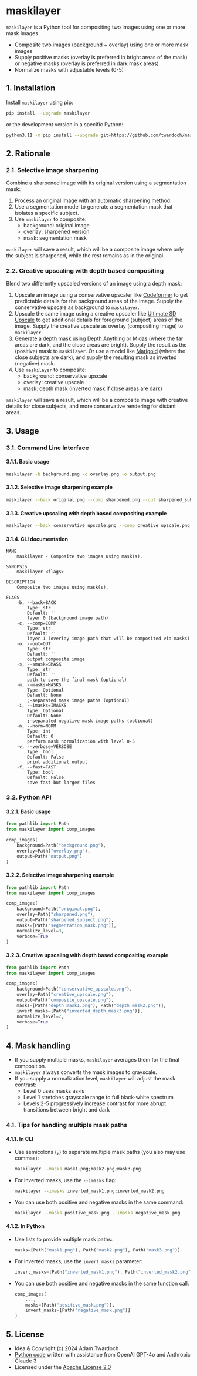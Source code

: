# maskilayer

`maskilayer` is a Python tool for compositing two images using one or more mask images.

- Composite two images (background + overlay) using one or more mask images
- Supply positive masks (overlay is preferred in bright areas of the mask) or negative masks (overlay is preferred in dark mask areas)
- Normalize masks with adjustable levels (0-5)

## 1. Installation

Install `maskilayer` using pip:

```bash
pip install --upgrade maskilayer
```

or the development version in a specific Python:

```bash
python3.11 -m pip install --upgrade git+https://github.com/twardoch/maskilayer
```

## 2. Rationale

### 2.1. Selective image sharpening

Combine a sharpened image with its original version using a segmentation mask:

1. Process an original image with an automatic sharpening method.
2. Use a segmentation model to generate a segmentation mask that isolates a specific subject.
3. Use `maskilayer` to composite:
   - background: original image
   - overlay: sharpened version
   - mask: segmentation mask

`maskilayer` will save a result, which will be a composite image where only the subject is sharpened, while the rest remains as in the original.

### 2.2. Creative upscaling with depth based compositing

Blend two differently upscaled versions of an image using a depth mask:

1. Upscale an image using a conservative upscaler like [Codeformer](https://replicate.com/sczhou/codeformer) to get predictable details for the background areas of the image. Supply the conservative upscale as background to `maskilayer`.
2. Upscale the same image using a creative upscaler like [Ultimate SD Upscale](https://replicate.com/fewjative/ultimate-sd-upscale) to get additional details for foreground (subject) areas of the image. Supply the creative upscale as overlay (compositing image) to `maskilayer`.
3. Generate a depth mask using [Depth Anything](https://replicate.com/cjwbw/depth-anything) or [Midas](https://replicate.com/cjwbw/midas) (where the far areas are dark, and the close areas are bright). Supply the result as the (positive) mask to `maskilayer`. Or use a model like [Marigold](https://replicate.com/adirik/marigold) (where the close subjects are dark), and supply the resulting mask as inverted (negative) mask.
4. Use `maskilayer` to composite:
   - background: conservative upscale
   - overlay: creative upscale
   - mask: depth mask (inverted mask if close areas are dark)

`maskilayer` will save a result, which will be a composite image with creative details for close subjects, and more conservative rendering for distant areas.

## 3. Usage

### 3.1. Command Line Interface

#### 3.1.1. Basic usage

```bash
maskilayer -b background.png -c overlay.png -o output.png
```

#### 3.1.2. Selective image sharpening example

```bash
maskilayer --back original.png --comp sharpened.png --out sharpened_subject.png --masks segmentation_mask.png --norm 3 --verbose
```

#### 3.1.3. Creative upscaling with depth based compositing example

```bash
maskilayer --back conservative_upscale.png --comp creative_upscale.png --out composite_upscale.png --masks "depth_mask1.png;depth_mask2.png" --imasks "inverted_depth_mask3.png" --norm 2 --verbose
```

#### 3.1.4. CLI documentation

```text
NAME
    maskilayer - Composite two images using mask(s).

SYNOPSIS
    maskilayer <flags>

DESCRIPTION
    Composite two images using mask(s).

FLAGS
    -b, --back=BACK
        Type: str
        Default: ''
        layer 0 (background image path)
    -c, --comp=COMP
        Type: str
        Default: ''
        layer 1 (overlay image path that will be composited via masks)
    -o, --out=OUT
        Type: str
        Default: ''
        output composite image
    -s, --smask=SMASK
        Type: str
        Default: ''
        path to save the final mask (optional)
    -m, --masks=MASKS
        Type: Optional
        Default: None
        ;-separated mask image paths (optional)
    -i, --imasks=IMASKS
        Type: Optional
        Default: None
        ;-separated negative mask image paths (optional)
    -n, --norm=NORM
        Type: int
        Default: 0
        perform mask normalization with level 0-5
    -v, --verbose=VERBOSE
        Type: bool
        Default: False
        print additional output
    -f, --fast=FAST
        Type: bool
        Default: False
        save fast but larger files
```

### 3.2. Python API

#### 3.2.1. Basic usage

```python
from pathlib import Path
from maskilayer import comp_images

comp_images(
    background=Path("background.png"),
    overlay=Path("overlay.png"),
    output=Path("output.png")
)
```

#### 3.2.2. Selective image sharpening example

```python
from pathlib import Path
from maskilayer import comp_images

comp_images(
    background=Path("original.png"),
    overlay=Path("sharpened.png"),
    output=Path("sharpened_subject.png"),
    masks=[Path("segmentation_mask.png")],
    normalize_level=3,
    verbose=True
)
```

#### 3.2.3. Creative upscaling with depth based compositing example

```python
from pathlib import Path
from maskilayer import comp_images

comp_images(
    background=Path("conservative_upscale.png"),
    overlay=Path("creative_upscale.png"),
    output=Path("composite_upscale.png"),
    masks=[Path("depth_mask1.png"), Path("depth_mask2.png")],
    invert_masks=[Path("inverted_depth_mask3.png")],
    normalize_level=2,
    verbose=True
)
```

## 4. Mask handling

- If you supply multiple masks, `maskilayer` averages them for the final composition.
- `maskilayer` always converts the mask images to grayscale.
- If you supply a normalization level, `maskilayer` will adjust the mask contrast:
  - Level 0 uses masks as-is
  - Level 1 stretches grayscale range to full black-white spectrum
  - Levels 2-5 progressively increase contrast for more abrupt transitions between bright and dark

### 4.1. Tips for handling multiple mask paths

#### 4.1.1. In CLI

- Use semicolons (`;`) to separate multiple mask paths (you also may use commas):
  ```bash
  maskilayer --masks mask1.png;mask2.png;mask3.png
  ```
- For inverted masks, use the `--imasks` flag:
  ```bash
  maskilayer --imasks inverted_mask1.png;inverted_mask2.png
  ```
- You can use both positive and negative masks in the same command:
  ```bash
  maskilayer --masks positive_mask.png --imasks negative_mask.png
  ```

#### 4.1.2. In Python

- Use lists to provide multiple mask paths:
  ```python
  masks=[Path("mask1.png"), Path("mask2.png"), Path("mask3.png")]
  ```
- For inverted masks, use the `invert_masks` parameter:
  ```python
  invert_masks=[Path("inverted_mask1.png"), Path("inverted_mask2.png")]
  ```
- You can use both positive and negative masks in the same function call:
  ```python
  comp_images(
      ...,
      masks=[Path("positive_mask.png")],
      invert_masks=[Path("negative_mask.png")]
  )
  ```

## 5. License

- Idea & Copyright (c) 2024 Adam Twardoch
- [Python code](https://github.com/twardoch/maskilayer) written with assistance from OpenAI GPT-4o and Anthropic Claude 3
- Licensed under the [Apache License 2.0](./LICENSE.txt)